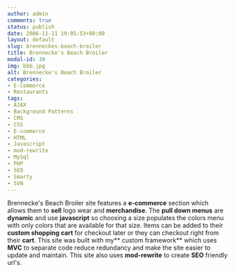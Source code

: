 ```yaml
---
author: admin
comments: true
status: publish
date: 2006-11-11 19:05:53+00:00
layout: default
slug: brenneckes-beach-broiler
title: Brennecke's Beach Broiler
modal-id: 39
img: bbb.jpg
alt: Brennecke's Beach Broiler
categories:
- E-Commerce
- Restaurants
tags:
- AJAX
- Background Patterns
- CMS
- CSS
- E-commerce
- HTML
- Javascript
- mod-rewrite
- MySql
- PHP
- SEO
- Smarty
- SVN
---
```

Brennecke's Beach Broiler site features a **e-commerce** section which allows them to **sell** logo wear and **merchandise**. The **pull down menus** are **dynamic** and use **javascript** so choosing a size populates the colors menu with only colors that are available for that size. Items can be added to their **custom shopping cart** for checkout later or they can checkout right from their **cart**. This site was built with my** custom framework** which uses **MVC** to separate code reduce redundancy and make the site easier to update and maintain. This site also uses **mod-rewrite** to create **SEO** friendly url's.
